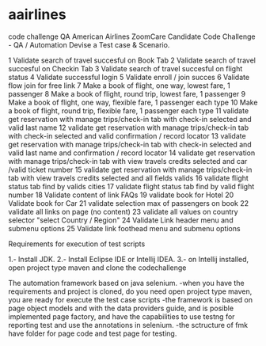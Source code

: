 # aairlines
code challenge QA American Airlines
ZoomCare Candidate Code Challenge - QA / Automation
Devise a Test case & Scenario.

1 Validate search of travel succesful on Book Tab 
2 Validate search of travel succesful on Checkin Tab 
3 Validate search of travel succesful on flight status 
4 Validate successful login 5 Validate enroll / join succes 
6 Validate flow join for free link 7 Make a book of flight, one way, lowest fare, 1 passenger 8 Make a book of flight, round trip, lowest fare, 1 passenger 
9 Make a book of flight, one way, flexible fare, 1 passenger each type 10 Make a book of flight, round trip, flexible fare, 1 passenger each type 
11 validate get reservation with manage trips/check-in tab with check-in selected and valid last name 
12 validate get reservation with manage trips/check-in tab with check-in selected and valid confirmation / record locator 
13 validate get reservation with manage trips/check-in tab with check-in selected and valid last name and confirmation / record locator 
14 validate get reservation with manage trips/check-in tab with view travels credits selected and car /valid ticket number 
15 validate get reservation with manage trips/check-in tab with view travels credits selected and all fields valids 
16 validate flight status tab find by valids cities
17 validate flight status tab find by valid flight number 
18 Validate content of link FAQs 19 validate book for Hotel 
20 Validate book for Car 21 validate selection max of passengers on book 
22 validate all links on page (no content) 
23 validate all values on country selector "select Country / Region"
24 Validate Link header menu and submenu options 
25 Validate link foothead menu and submenu options

Requirements for execution of test scripts

1.- Install JDK. 2.- Install Eclipse IDE or Intellij IDEA. 3.- on Intellij installed, open project type maven and clone the codechallenge

The automation framework based on java selenium. -when you have the requirements and project is cloned, do you need open project type maven, you are ready for execute the test case scripts -the framework is based on page object models and with the data providers guide, and is posible implemented page factory, and have the capabilities to use testng for reporting test and use the annotations in selenium. -the sctructure of fmk have folder for page code and test page for testing.
